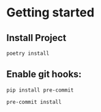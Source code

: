 # Getting started

## Install Project

```shell
poetry install
```

## Enable git hooks:

```shell
pip install pre-commit
```

```shell
pre-commit install
```
